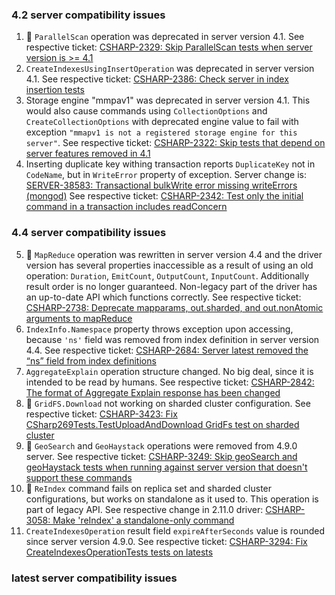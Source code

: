 ### 4.2 server compatibility issues

1. 🦖 `ParallelScan` operation was deprecated in server version 4.1.
See respective ticket: [CSHARP-2329: Skip ParallelScan tests when server version is >= 4.1](https://jira.mongodb.org/browse/CSHARP-2329)
2. `CreateIndexesUsingInsertOperation` was deprecated in server version 4.1.
See respective ticket: [CSHARP-2386: Check server in index insertion tests](https://jira.mongodb.org/browse/CSHARP-2386)
3. Storage engine "mmpav1" was deprecated in server version 4.1. This would also cause commands using `CollectionOptions` and `CreateCollectionOptions` with deprecated engine value to fail with exception `"mmapv1 is not a registered storage engine for this server"`.
See respective ticket: [CSHARP-2322: Skip tests that depend on server features removed in 4.1](https://jira.mongodb.org/browse/CSHARP-2322)
4. Inserting duplicate key withing transaction reports `DuplicateKey` not in `CodeName`, but in `WriteError` property of exception.
Server change is: [SERVER-38583: Transactional bulkWrite error missing writeErrors (mongod)](https://jira.mongodb.org/browse/SERVER-38583)
See respective ticket: [CSHARP-2342: Test only the initial command in a transaction includes readConcern](https://jira.mongodb.org/browse/CSHARP-2342)

### 4.4 server compatibility issues

5. 🦖 `MapReduce` operation was rewritten in server version 4.4 and the driver version has several properties inaccessible as a result of using an old operation: `Duration`, `EmitCount`, `OutputCount`, `InputCount`. Additionally result order is no longer guaranteed. Non-legacy part of the driver has an up-to-date API which functions correctly.
See respective ticket: [CSHARP-2738: Deprecate mapparams, out.sharded, and out.nonAtomic arguments to mapReduce](https://jira.mongodb.org/browse/CSHARP-2738)
6. `IndexInfo.Namespace` property throws exception upon accessing, because `'ns'` field was removed from index definition in server version 4.4.
See respective ticket: [CSHARP-2684: Server latest removed the “ns” field from index definitions](https://jira.mongodb.org/browse/CSHARP-2684)
7. `AggregateExplain` operation structure changed. No big deal, since it is intended to be read by humans.
See respective ticket: [CSHARP-2842: The format of Aggregate Explain response has been changed](https://jira.mongodb.org/browse/CSHARP-2842)
8. 🦖 `GridFS.Download` not working on sharded cluster configuration.
See respective ticket: [CSHARP-3423: Fix CSharp269Tests.TestUploadAndDownload GridFs test on sharded cluster](https://jira.mongodb.org/browse/CSHARP-3423)
9. 🦖 `GeoSearch` and `GeoHaystack` operations were removed from 4.9.0 server.
See respective ticket: [CSHARP-3249: Skip geoSearch and geoHaystack tests when running against server version that doesn't support these commands](https://jira.mongodb.org/browse/CSHARP-3249)
10. 🦖 `ReIndex` command fails on replica set and sharded cluster configurations, but works on standalone as it used to. This operation is part of legacy API. See respective change in 2.11.0 driver: [CSHARP-3058: Make 'reIndex' a standalone-only command](https://jira.mongodb.org/browse/CSHARP-3058)
11. `CreateIndexesOperation` result field `expireAfterSeconds` value is rounded since server version 4.9.0.
See respective ticket: [CSHARP-3294: Fix CreateIndexesOperationTests tests on latests](https://jira.mongodb.org/browse/CSHARP-3294)

### latest server compatibility issues
